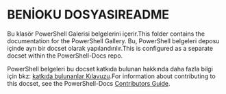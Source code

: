 # <a name="readme"></a><span data-ttu-id="a0168-101">BENİOKU DOSYASI</span><span class="sxs-lookup"><span data-stu-id="a0168-101">README</span></span>

<span data-ttu-id="a0168-102">Bu klasör PowerShell Galerisi belgelerini içerir.</span><span class="sxs-lookup"><span data-stu-id="a0168-102">This folder contains the documentation for the PowerShell Gallery.</span></span>
<span data-ttu-id="a0168-103">Bu, PowerShell belgeleri deposu içinde ayrı bir docset olarak yapılandırılır.</span><span class="sxs-lookup"><span data-stu-id="a0168-103">This is configured as a separate docset within the PowerShell-Docs repo.</span></span>

<span data-ttu-id="a0168-104">PowerShell belgeleri bu docset katkıda bulunan hakkında daha fazla bilgi için bkz: [katkıda bulunanlar Kılavuzu](https://github.com/PowerShell/PowerShell-Docs/blob/staging/CONTRIBUTING.md).</span><span class="sxs-lookup"><span data-stu-id="a0168-104">For information about contributing to this docset, see the PowerShell-Docs [Contributors Guide](https://github.com/PowerShell/PowerShell-Docs/blob/staging/CONTRIBUTING.md).</span></span>

